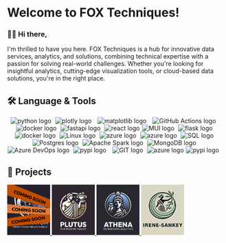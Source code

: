 
# Welcome to FOX Techniques! 

### 👋🏻 Hi there, 

I'm thrilled to have you here. FOX Techniques is a hub for innovative data services, analytics, and solutions, combining technical expertise with a passion for solving real-world challenges. Whether you're looking for insightful analytics, cutting-edge visualization tools, or cloud-based data solutions, you're in the right place.

## 🛠️ Language & Tools


<div align="center">
<img src="https://cdn.jsdelivr.net/gh/devicons/devicon@latest/icons/python/python-original.svg" height="40" alt="python logo"  style="margin-right: 5px;"/>
<img src="https://cdn.jsdelivr.net/gh/devicons/devicon@latest/icons/plotly/plotly-original.svg"  height="40" alt="plotly logo" style="margin-right: 10px;"/>
<img src="https://cdn.jsdelivr.net/gh/devicons/devicon@latest/icons/matplotlib/matplotlib-original.svg"  height="40" alt="matplotlib logo" style="margin-right: 10px;"/>
<img src="https://cdn.jsdelivr.net/gh/devicons/devicon@latest/icons/githubactions/githubactions-original.svg" height="40" alt="GitHub Actions logo" style="margin-right: 10px;" />
<img src="https://cdn.jsdelivr.net/gh/devicons/devicon@latest/icons/docker/docker-plain.svg" height="40" alt="docker logo" style="margin-right: 5px;"/>
<img src="https://cdn.jsdelivr.net/gh/devicons/devicon@latest/icons/fastapi/fastapi-original.svg" height="40" alt="fastapi logo"style="margin-right: 5px;" />
<img src="https://cdn.jsdelivr.net/gh/devicons/devicon@latest/icons/react/react-original.svg" height="40" alt="react logo" style="margin-right: 5px;"/><img src="https://cdn.jsdelivr.net/gh/devicons/devicon@latest/icons/materialui/materialui-original.svg" height="40" alt="MUI logo" style="margin-right: 5px;"/>
<img src="https://cdn.jsdelivr.net/gh/devicons/devicon@latest/icons/flask/flask-original.svg"  height="40" alt="flask logo" style="margin-right: 5px;"/>
<img src="https://cdn.jsdelivr.net/gh/devicons/devicon@latest/icons/terraform/terraform-original.svg" height="40" alt="docker logo" style="margin-right: 5px;"/>
<img src="https://cdn.jsdelivr.net/gh/devicons/devicon@latest/icons/linux/linux-original.svg"  height="40" alt="Linux logo" style="margin-right: 5px;"/>
<img src="https://cdn.jsdelivr.net/gh/devicons/devicon@latest/icons/bash/bash-original.svg" height="40" alt="azure logo" style="margin-right: 5px;"/>          
<img src="https://cdn.jsdelivr.net/gh/devicons/devicon@latest/icons/azure/azure-original.svg" height="40" alt="azure logo" style="margin-right: 5px;"/>
<img src="https://cdn.jsdelivr.net/gh/devicons/devicon@latest/icons/azuresqldatabase/azuresqldatabase-original.svg" height="40" alt="SQL logo" style="margin-right: 5px;"/>
<img src="https://cdn.jsdelivr.net/gh/devicons/devicon@latest/icons/postgresql/postgresql-original.svg" height="40" alt="Postgres logo" style="margin-right: 5px;"/>
<img src="https://cdn.jsdelivr.net/gh/devicons/devicon@latest/icons/apachespark/apachespark-original-wordmark.svg" height="40" alt="Apache Spark logo" style="margin-right: 5px;"/>
<img src="https://cdn.jsdelivr.net/gh/devicons/devicon@latest/icons/mongodb/mongodb-original.svg"  height="40" alt="MongoDB logo" style="margin-right: 5px;"/>          
<img src="https://cdn.jsdelivr.net/gh/devicons/devicon@latest/icons/azuredevops/azuredevops-original.svg"  height="40" alt="Azure DevOps logo" style="margin-right: 5px;"/>
<img src="https://cdn.jsdelivr.net/gh/devicons/devicon@latest/icons/pypi/pypi-original.svg" height="40" alt="pypi logo" style="margin-right: 10px;"/>
<img src="https://cdn.jsdelivr.net/gh/devicons/devicon@latest/icons/git/git-original.svg" height="40" alt="GIT logo" style="margin-right: 5px;"/>
<img src="https://cdn.jsdelivr.net/gh/devicons/devicon@latest/icons/cloudflare/cloudflare-original.svg" height="40" alt="azure logo" style="margin-right: 5px;"/><img src="https://cdn.jsdelivr.net/gh/devicons/devicon@latest/icons/vscode/vscode-original.svg"  height="40" alt="pypi logo" style="margin-right: 10px;"/>
</div>

## 🚀 Projects

<a href="https://github.com/fox-techniques" alt="FOX Techniques Profile">
    <img src="assets/logos/coming-soon_logo.png" alt="Coming soon" width="100" />         
</a>
<a href="https://fox-techniques.github.io/plutus-pairtrading/" alt="PLUTUS Documentation">
    <img src="assets/logos/plutus_logo.png" alt="PLUTUS Logo" width="100" />         
</a>
<a href="https://fox-techniques.github.io/athena-recruitment-analytics/" alt="ATHENA Documentation">
    <img src="assets/logos/athena_logo.png" alt="ATHENA Logo" width="100" />         
</a>
<a href="https://fox-techniques.github.io/irene-sankey/" alt="Irene-Sankey Documentation">
    <img src="assets/logos/irene-sankey_logo.png" alt="Irene-Sankey Logo" width="100" />         
</a>